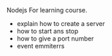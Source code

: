 Nodejs
For learning course.

- explain how to create a server
- how to start ans stop
- how to give a port number 
- event emmiterrs
